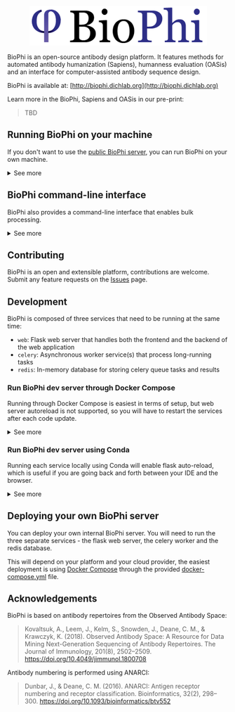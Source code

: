<p align="center">
    <br>
    <img height="90" src="biophi/common/web/static/img/logo-light/2x/biophi_logo@2x.png?raw=true?raw=true">
    <br>
</p>

BioPhi is an open-source antibody design platform. 
It features methods for automated antibody humanization (Sapiens), humanness evaluation (OASis) and an interface for computer-assisted antibody sequence design.

BioPhi is available at: [http://biophi.dichlab.org](http://biophi.dichlab.org)

Learn more in the BioPhi, Sapiens and OASis in our pre-print:

> TBD

## Running BioPhi on your machine

If you don't want to use the [public BioPhi server](http://biophi.dichlab.org), you can run BioPhi on your own machine.

<details>
<summary>See more</summary>

### 1. Download OASis database

To run BioPhi with OASis humanness evaluation locally, 
you will need to download and unzip the
[OASis database file (22GB uncompressed)](https://zenodo.org/record/5164685).

```bash
# Download database file
wget https://zenodo.org/record/5164685/files/OASis_9mers_v1.db.gz
# Unzip
gunzip OASis_9mers_v1.db.gz
```

### 2a. Run simplified server using Conda

You can also install BioPhi using [Bioconda](https://bioconda.github.io/user/install.html):

```bash
# Recommended: Create a separate BioPhi environment
conda create -n biophi python=3.8
conda activate biophi

# Install BioPhi
conda install -c bioconda biophi

# Set up path to OASis database (downloaded and unzipped)
export OASIS_DB_PATH=/path/to/downloaded/OASis_9mers_v1.db

# Run simplified BioPhi server (not for live deployment!)
biophi web
```

**Note:** This is simplified usage for local use only. 
See [Deploying your own BioPhi server](#deploying-your-own-biophi-server) section below 
to learn about deploying BioPhi properly on a server.


### 2b. Run simplified server using Docker

If you have [Docker](https://www.docker.com/products/docker-desktop), 
you can run a simplified BioPhi server using:
```bash
docker run [TBD, Work in progress]
```

</details>

## BioPhi command-line interface

BioPhi also provides a command-line interface that enables bulk processing.

<details>
    <summary>See more</summary>

```bash
# Get humanized FASTA
# Expected input: Both chains of each antibody should have the same ID
#                 with an optional _VL/_VH or _HC/_LC suffix
biophi sapiens mabs.fa --fasta-only --output humanized.fa

# Run full humanization & humanness evaluation pipeline
biophi sapiens mabs.fa \
    --oasis-db path/to/downloaded/OASis_9mers_v1.db \
    --output humanized/

# Get the Sapiens probability matrix (score of each residue at each position)
biophi sapiens mabs.fa --scores-only --output scores.csv

# Get mean Sapiens score (one score for each sequence)
biophi sapiens mabs.fa --mean-score-only --output scores.csv

# Get OASis humanness evaluation
biophi oasis mabs.fa \
    --oasis-db path/to/downloaded/OASis_9mers_v1.db \
    --output oasis.xlsx
```
  
</details>

## Contributing

BioPhi is an open and extensible platform, contributions are welcome. 
Submit any feature requests on the [Issues](https://github.com/Merck/biophi/issues) page.

## Development

BioPhi is composed of three services that need to be running at the same time:

- `web`: Flask web server that handles both the frontend and the backend of the web application
- `celery`: Asynchronous worker service(s) that process long-running tasks
- `redis`: In-memory database for storing celery queue tasks and results

### Run BioPhi dev server through Docker Compose

Running through Docker Compose is easiest in terms of setup, but web server autoreload is not supported,
so you will have to restart the services after each code update.

<details>
    <summary>See more</summary>

#### 1. Install Docker

See https://docs.docker.com/docker-for-mac/install/

#### 2. Build all images using Docker Compose

```bash
# Run using Makefile
make docker-build
# or directly using
docker-compose build
```

#### 3. Run all services using Docker Compose

```bash
# Run using Makefile
make docker-run
# or directly using
docker-compose up
```

To build and run, you can use:
```bash
# Run using Makefile
make docker-build docker-run
# or directly using
docker-compose up --build
```

#### 4. Handle code updates

After your code is updated, you will need to stop the services, run build and start again. 
See the next section for info on running locally with flask auto-reload.

</details>


### Run BioPhi dev server using Conda

Running each service locally using Conda will enable flask auto-reload, 
which is useful if you are going back and forth between your IDE and the browser.

<details>
    <summary>See more</summary>

#### 1. Install Conda

Install [Conda](https://docs.conda.io/projects/conda/en/latest/user-guide/install/download.html) 
or one of the alternatives ([Miniconda](https://docs.conda.io/en/latest/miniconda.html), 
[Miniforge](https://github.com/conda-forge/miniforge))

#### 2. Install Redis server

Install and run [Redis server](https://redis.io/download). 
On Mac, you can [install Redis using Brew](https://medium.com/@petehouston/install-and-config-redis-on-mac-os-x-via-homebrew-eb8df9a4f298).

#### 3. Setup environment

```bash
# Install dependencies using the provided Makefile
make env
# Or directly using
conda env create -n biophi-dev -f environment.yml
conda activate biophi-dev
pip install -e .
```

#### 4. Run all services

You will have to run each service in a separate terminal (Use Cmd+T to open a new tab):

```bash
# Run Redis server (this depends on your installation, the server might already be running)
redis-server

# In a separate terminal, run celery worker queue
make celery

# In a separate terminal, run flask web server
make web
```

See the provided 

#### 5. Handle code updates

After your code is updated, the flask web service should refresh automatically. 
However, the celery service needs to be stopped and started manually, 
so you will need to do that if you update code that is executed from the workers.
</details>

## Deploying your own BioPhi server

You can deploy your own internal BioPhi server. 
You will need to run the three separate services - the flask web server, 
the celery worker and the redis database.

This will depend on your platform and your cloud provider, the easiest deployment is using [Docker Compose](https://docs.docker.com/compose/gettingstarted/)
through the provided [docker-compose.yml](docker-compose.yml) file.

## Acknowledgements

BioPhi is based on antibody repertoires from the Observed Antibody Space:

> Kovaltsuk, A., Leem, J., Kelm, S., Snowden, J., Deane, C. M., & Krawczyk, K. (2018). Observed Antibody Space: A Resource for Data Mining Next-Generation Sequencing of Antibody Repertoires. The Journal of Immunology, 201(8), 2502–2509. https://doi.org/10.4049/jimmunol.1800708

Antibody numbering is performed using ANARCI:

> Dunbar, J., & Deane, C. M. (2016). ANARCI: Antigen receptor numbering and receptor classification. Bioinformatics, 32(2), 298–300. https://doi.org/10.1093/bioinformatics/btv552